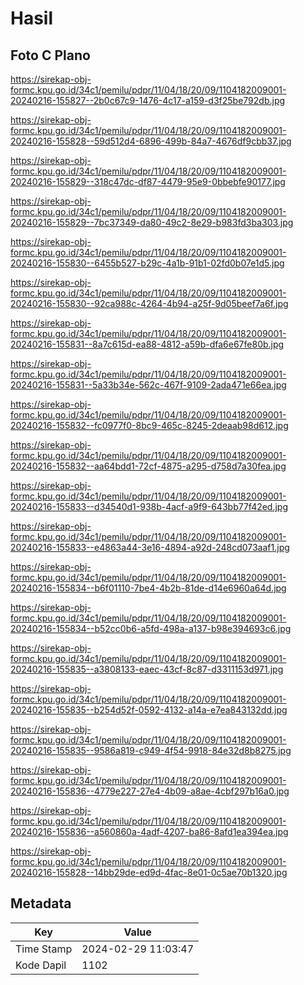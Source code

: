 # Hasil

## Foto C Plano

https://sirekap-obj-formc.kpu.go.id/34c1/pemilu/pdpr/11/04/18/20/09/1104182009001-20240216-155827--2b0c67c9-1476-4c17-a159-d3f25be792db.jpg

https://sirekap-obj-formc.kpu.go.id/34c1/pemilu/pdpr/11/04/18/20/09/1104182009001-20240216-155828--59d512d4-6896-499b-84a7-4676df9cbb37.jpg

https://sirekap-obj-formc.kpu.go.id/34c1/pemilu/pdpr/11/04/18/20/09/1104182009001-20240216-155829--318c47dc-df87-4479-95e9-0bbebfe90177.jpg

https://sirekap-obj-formc.kpu.go.id/34c1/pemilu/pdpr/11/04/18/20/09/1104182009001-20240216-155829--7bc37349-da80-49c2-8e29-b983fd3ba303.jpg

https://sirekap-obj-formc.kpu.go.id/34c1/pemilu/pdpr/11/04/18/20/09/1104182009001-20240216-155830--6455b527-b29c-4a1b-91b1-02fd0b07e1d5.jpg

https://sirekap-obj-formc.kpu.go.id/34c1/pemilu/pdpr/11/04/18/20/09/1104182009001-20240216-155830--92ca988c-4264-4b94-a25f-9d05beef7a6f.jpg

https://sirekap-obj-formc.kpu.go.id/34c1/pemilu/pdpr/11/04/18/20/09/1104182009001-20240216-155831--8a7c615d-ea88-4812-a59b-dfa6e67fe80b.jpg

https://sirekap-obj-formc.kpu.go.id/34c1/pemilu/pdpr/11/04/18/20/09/1104182009001-20240216-155831--5a33b34e-562c-467f-9109-2ada471e66ea.jpg

https://sirekap-obj-formc.kpu.go.id/34c1/pemilu/pdpr/11/04/18/20/09/1104182009001-20240216-155832--fc0977f0-8bc9-465c-8245-2deaab98d612.jpg

https://sirekap-obj-formc.kpu.go.id/34c1/pemilu/pdpr/11/04/18/20/09/1104182009001-20240216-155832--aa64bdd1-72cf-4875-a295-d758d7a30fea.jpg

https://sirekap-obj-formc.kpu.go.id/34c1/pemilu/pdpr/11/04/18/20/09/1104182009001-20240216-155833--d34540d1-938b-4acf-a9f9-643bb77f42ed.jpg

https://sirekap-obj-formc.kpu.go.id/34c1/pemilu/pdpr/11/04/18/20/09/1104182009001-20240216-155833--e4863a44-3e16-4894-a92d-248cd073aaf1.jpg

https://sirekap-obj-formc.kpu.go.id/34c1/pemilu/pdpr/11/04/18/20/09/1104182009001-20240216-155834--b6f01110-7be4-4b2b-81de-d14e6960a64d.jpg

https://sirekap-obj-formc.kpu.go.id/34c1/pemilu/pdpr/11/04/18/20/09/1104182009001-20240216-155834--b52cc0b6-a5fd-498a-a137-b98e394693c6.jpg

https://sirekap-obj-formc.kpu.go.id/34c1/pemilu/pdpr/11/04/18/20/09/1104182009001-20240216-155835--a3808133-eaec-43cf-8c87-d3311153d971.jpg

https://sirekap-obj-formc.kpu.go.id/34c1/pemilu/pdpr/11/04/18/20/09/1104182009001-20240216-155835--b254d52f-0592-4132-a14a-e7ea843132dd.jpg

https://sirekap-obj-formc.kpu.go.id/34c1/pemilu/pdpr/11/04/18/20/09/1104182009001-20240216-155835--9586a819-c949-4f54-9918-84e32d8b8275.jpg

https://sirekap-obj-formc.kpu.go.id/34c1/pemilu/pdpr/11/04/18/20/09/1104182009001-20240216-155836--4779e227-27e4-4b09-a8ae-4cbf297b16a0.jpg

https://sirekap-obj-formc.kpu.go.id/34c1/pemilu/pdpr/11/04/18/20/09/1104182009001-20240216-155836--a560860a-4adf-4207-ba86-8afd1ea394ea.jpg

https://sirekap-obj-formc.kpu.go.id/34c1/pemilu/pdpr/11/04/18/20/09/1104182009001-20240216-155828--14bb29de-ed9d-4fac-8e01-0c5ae70b1320.jpg


## Metadata

| Key        | Value               |
| ---------- | ------------------- |
| Time Stamp | 2024-02-29 11:03:47 |
| Kode Dapil | 1102                |



